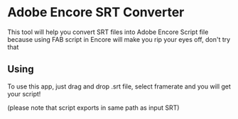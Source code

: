 # Adobe Encore SRT Converter
 This tool will help you convert SRT files into Adobe Encore Script file
 because using FAB script in Encore will make you rip your eyes off, don't try that
 ## Using
 To use this app, just drag and drop .srt file, select framerate and you will get your script!

(please note that script exports in same path as input SRT)
